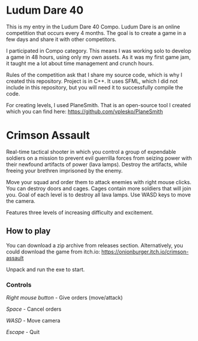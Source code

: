 # Ludum Dare 40

This is my entry in the Ludum Dare 40 Compo. Ludum Dare is an online competition that occurs every 4 months. The goal is to create a game in a few days and share it with other competitors.

I participated in Compo category. This means I was working solo to develop a game in 48 hours, using only my own assets. As it was my first game jam, it taught me a lot about time management and crunch hours.

Rules of the competition ask that I share my source code, which is why I created this repository. Project is in C++. It uses SFML, which I did not include in this repository, but you will need it to successfully compile the code.

For creating levels, I used PlaneSmith. That is an open-source tool I created which you can find here: https://github.com/vplesko/PlaneSmith

# Crimson Assault

Real-time tactical shooter in which you control a group of expendable soldiers on a mission to prevent evil guerrilla forces from seizing power with their newfound artifacts of power (lava lamps). Destroy the artifacts, while freeing your brethren imprisoned by the enemy.

Move your squad and order them to attack enemies with right mouse clicks. You can destroy doors and cages. Cages contain more soldiers that will join you. Goal of each level is to destroy all lava lamps. Use WASD keys to move the camera.

Features three levels of increasing difficulty and excitement.

## How to play

You can download a zip archive from releases section. Alternatively, you could download the game from itch.io: https://onionburger.itch.io/crimson-assault

Unpack and run the exe to start.

### Controls

*Right mouse button* - Give orders (move/attack)

*Space* - Cancel orders

*WASD* - Move camera

*Escape* - Quit
